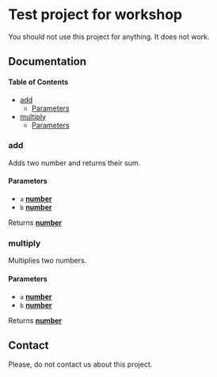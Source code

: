 # Test project for workshop

You should not use this project for anything. It does not work.

## Documentation

<!-- Generated by documentation.js. Update this documentation by updating the source code. -->

#### Table of Contents

-   [add](#add)
    -   [Parameters](#parameters)
-   [multiply](#multiply)
    -   [Parameters](#parameters-1)

### add

Adds two number and returns their sum.

#### Parameters

-   `a` **[number](https://developer.mozilla.org/docs/Web/JavaScript/Reference/Global_Objects/Number)** 
-   `b` **[number](https://developer.mozilla.org/docs/Web/JavaScript/Reference/Global_Objects/Number)** 

Returns **[number](https://developer.mozilla.org/docs/Web/JavaScript/Reference/Global_Objects/Number)** 

### multiply

Multiplies two numbers.

#### Parameters

-   `a` **[number](https://developer.mozilla.org/docs/Web/JavaScript/Reference/Global_Objects/Number)** 
-   `b` **[number](https://developer.mozilla.org/docs/Web/JavaScript/Reference/Global_Objects/Number)** 

Returns **[number](https://developer.mozilla.org/docs/Web/JavaScript/Reference/Global_Objects/Number)** 

## Contact

Please, do not contact us about this project.
